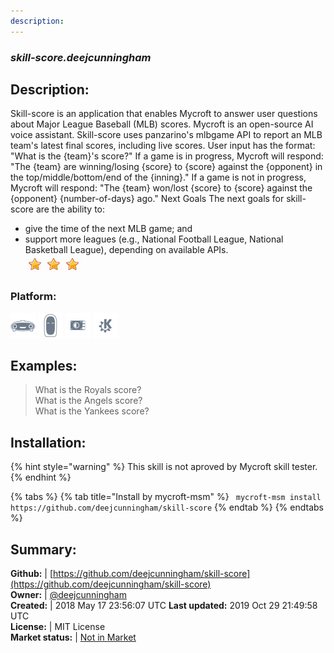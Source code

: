 ```yaml
---
description: 
---
```


### _skill-score.deejcunningham_  
## Description:  
Skill-score is an application that enables Mycroft to answer user questions about Major League Baseball (MLB) scores. Mycroft is an open-source AI voice assistant. Skill-score uses panzarino's mlbgame API to report an MLB team's latest final scores, including live scores.
User input has the format:
"What is the {team}'s score?"
If a game is in progress, Mycroft will respond:
"The {team} are winning/losing {score} to {score} against the {opponent} in the top/middle/bottom/end of the {inning}."
If a game is not in progress, Mycroft will respond:
"The {team} won/lost {score} to {score} against the {opponent} {number-of-days} ago."
Next Goals
The next goals for skill-score are the ability to:
* give the time of the next MLB game; and
* support more leagues (e.g., National Football League, National Basketball League), depending on available APIs.  
![](../.gitbook/assets/star.png)![](../.gitbook/assets/star.png)![](../.gitbook/assets/star.png)  
### Platform:  
 ![Mark I](../.gitbook/assets/mark-1-icon.png)  ![Mark II](../.gitbook/assets/mark-2-icon.png)  ![Picroft](../.gitbook/assets/picroft-icon.png)  ![plasmoid](../.gitbook/assets/kde.png)   
  
## Examples:  
> What is the Royals score?  
> What is the Angels score?  
> What is the Yankees score?  
  
## Installation:  
{% hint style="warning" %}
This skill is not aproved by Mycroft skill tester.
{% endhint %}
    
{% tabs %}
{% tab title="Install by mycroft-msm" %}
``` mycroft-msm install https://github.com/deejcunningham/skill-score```
{% endtab %}
  {% endtabs %}
    
## Summary:  
**Github:** | [https://github.com/deejcunningham/skill-score](https://github.com/deejcunningham/skill-score)  
**Owner:** | [@deejcunningham](https://github.com/deejcunningham)  
**Created:** | 2018 May 17 23:56:07 UTC  **Last updated:** 2019 Oct 29 21:49:58 UTC  
**License:** | MIT License  
**Market status:** | [Not in Market](https://market.mycroft.ai/skill/)  
